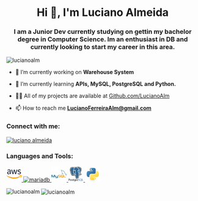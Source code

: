 <h1 align="center">Hi 👋, I'm Luciano Almeida</h1>
<h3 align="center">I am a Junior Dev currently studying on gettin my bachelor degree in Computer Science. Im an enthusiast in DB and currently looking to start my career in this area.</h3>

<p align="left"> <img src="https://komarev.com/ghpvc/?username=lucianoalm&label=Profile%20views&color=0e75b6&style=flat" alt="lucianoalm" /> </p>

- 🔭 I’m currently working on **Warehouse System**

- 🌱 I’m currently learning **APIs, MySQL, PostgreSQL and Python.**

- 👨‍💻 All of my projects are available at [Github.com/LucianoAlm](Github.com/LucianoAlm)

- 📫 How to reach me **LucianoFerreiraAlm@gmail.com**

<h3 align="left">Connect with me:</h3>
<p align="left">
<a href="https://linkedin.com/in/luciano almeida" target="blank"><img align="center" src="https://raw.githubusercontent.com/rahuldkjain/github-profile-readme-generator/master/src/images/icons/Social/linked-in-alt.svg" alt="luciano almeida" height="30" width="40" /></a>
</p>

<h3 align="left">Languages and Tools:</h3>
<p align="left"> <a href="https://aws.amazon.com" target="_blank" rel="noreferrer"> <img src="https://raw.githubusercontent.com/devicons/devicon/master/icons/amazonwebservices/amazonwebservices-original-wordmark.svg" alt="aws" width="40" height="40"/> </a> <a href="https://mariadb.org/" target="_blank" rel="noreferrer"> <img src="https://www.vectorlogo.zone/logos/mariadb/mariadb-icon.svg" alt="mariadb" width="40" height="40"/> </a> <a href="https://www.mysql.com/" target="_blank" rel="noreferrer"> <img src="https://raw.githubusercontent.com/devicons/devicon/master/icons/mysql/mysql-original-wordmark.svg" alt="mysql" width="40" height="40"/> </a> <a href="https://www.postgresql.org" target="_blank" rel="noreferrer"> <img src="https://raw.githubusercontent.com/devicons/devicon/master/icons/postgresql/postgresql-original-wordmark.svg" alt="postgresql" width="40" height="40"/> </a> <a href="https://www.python.org" target="_blank" rel="noreferrer"> <img src="https://raw.githubusercontent.com/devicons/devicon/master/icons/python/python-original.svg" alt="python" width="40" height="40"/> </a> </p>

<p><img align="left" src="https://github-readme-stats.vercel.app/api/top-langs?username=lucianoalm&show_icons=true&locale=en&layout=compact" alt="lucianoalm" /></p>

<p>&nbsp;<img align="center" src="https://github-readme-stats.vercel.app/api?username=lucianoalm&show_icons=true&locale=en" alt="lucianoalm" /></p>
